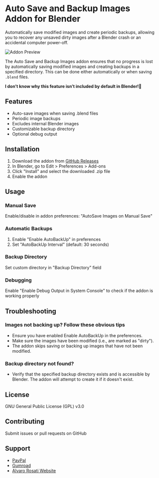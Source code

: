 # Auto Save and Backup Images Addon for Blender

Automatically save modified images and create periodic backups, allowing you to recover any unsaved dirty images after a Blender crash or an accidental computer power-off.

![Addon Preview](https://github.com/user-attachments/assets/68654ce9-f116-4bab-a011-f2807270767d)

The Auto Save and Backup Images addon ensures that no progress is lost by automatically saving modified images and creating backups in a specified directory. This can be done either automatically or when saving `.blend` files.

**I don’t know why this feature isn’t included by default in Blender!🤯**

## Features

- Auto-save images when saving .blend files
- Periodic image backups
- Excludes internal Blender images
- Customizable backup directory
- Optional debug output

## Installation

1. Download the addon from [GitHub Releases](https://github.com/AlPinkish/Auto-Save-and-Backup-Images/releases)
2. In Blender, go to Edit > Preferences > Add-ons
3. Click "Install" and select the downloaded .zip file
4. Enable the addon

## Usage

### Manual Save

Enable/disable in addon preferences: "AutoSave Images on Manual Save"

### Automatic Backups

1. Enable "Enable AutoBackUp" in preferences
2. Set "AutoBackUp Interval" (default: 30 seconds)

### Backup Directory

Set custom directory in "Backup Directory" field

### Debugging

Enable "Enable Debug Output in System Console" to check if the addon is working properly

## Troubleshooting

### Images not backing up? Follow these obvious tips
- Ensure you have enabled Enable AutoBackUp in the preferences. 
- Make sure the images have been modified (i.e., are marked as "dirty").
- The addon skips saving or backing up images that have not been modified.






### Backup directory not found?
- Verify that the specified backup directory exists and is accessible by Blender. The addon will attempt to create it if it doesn't exist.
  
## License

GNU General Public License (GPL) v3.0

## Contributing

Submit issues or pull requests on GitHub

## Support

- [PayPal](https://www.paypal.com/paypalme/alvarorosati)
- [Gumroad](https://alvarobot.gumroad.com/l/imagefinderforblender)
- [Alvaro Rosati Website](https://sites.google.com/view/alvaro-rosati/home-page?authuser=0)
